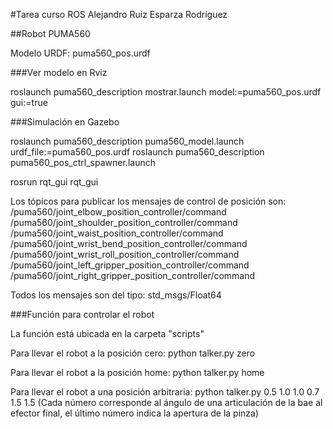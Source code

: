 #Tarea curso ROS
Alejandro Ruiz Esparza Rodríguez

##Robot PUMA560

Modelo URDF: puma560_pos.urdf

###Ver modelo en Rviz

roslaunch puma560_description mostrar.launch model:=puma560_pos.urdf gui:=true

###Simulación en Gazebo

roslaunch puma560_description puma560_model.launch urdf_file:=puma560_pos.urdf
roslaunch puma560_description puma560_pos_ctrl_spawner.launch

rosrun rqt_gui rqt_gui

Los tópicos para publicar los mensajes de control de posición son:
/puma560/joint_elbow_position_controller/command
/puma560/joint_shoulder_position_controller/command
/puma560/joint_waist_position_controller/command
/puma560/joint_wrist_bend_position_controller/command
/puma560/joint_wrist_roll_position_controller/command
/puma560/joint_left_gripper_position_controller/command
/puma560/joint_right_gripper_position_controller/command

Todos los mensajes son del tipo: std_msgs/Float64

###Función para controlar el robot

La función está ubicada en la carpeta "scripts"

Para llevar el robot a la posición cero:
python talker.py zero

Para llevar el robot a la posición home:
python talker.py home

Para llevar el robot a una posición arbitraria:
python talker.py 0.5 1.0 1.0 0.7 1.5 1.5
(Cada número corresponde al ángulo de una articulación de la bae al efector final, el último número indica la apertura de la pinza)
